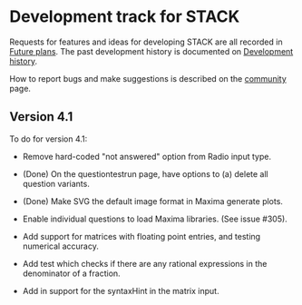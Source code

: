 # Development track for STACK

Requests for features and ideas for developing STACK are all recorded in [Future plans](Future_plans.md). The
past development history is documented on [Development history](Development_history.md).

How to report bugs and make suggestions is described on the [community](../About/Community.md) page.

## Version 4.1

To do for version 4.1:

* Remove hard-coded "not answered" option from Radio input type.
* (Done) On the questiontestrun page, have options to (a) delete all question variants.
* (Done) Make SVG the default image format in Maxima generate plots.
* Enable individual questions to load Maxima libraries.  (See issue #305).
* Add support for matrices with floating point entries, and testing numerical accuracy.
* Add test which checks if there are any rational expressions in the denominator of a fraction.

* Add in support for the syntaxHint in the matrix input.
